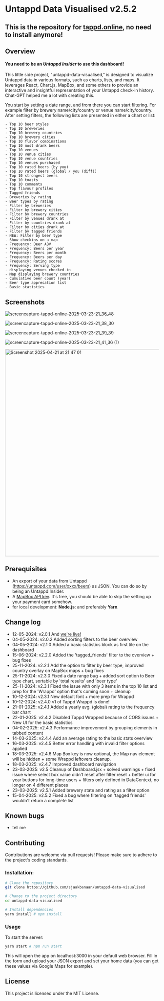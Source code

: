 # Untappd Data Visualised v2.5.2

## This is the repository for [tappd.online](https:///tappd.online), no need to install anymore!

## Overview
#### You need to be an _Untappd Insider_ to use this dashboard!

This little side project, "untappd-data-visualised," is designed to visualize Untappd data in various formats, such as charts, lists, and maps. It leverages React, Chart.js, MapBox, and some others to provide an interactive and insightful representation of your Untappd check-in history. Chat-GPT helped me a lot with creating this.

You start by setting a date range, and from there you can start filtering. For example filter by brewery name/city/country or venue name/city/country.
After setting filters, the following lists are presented in either a chart or list:
```
- Top 10 beer styles
- Top 10 breweries
- Top 10 brewery countries
- Top 10 brewery cities
- Top 10 flavor combinations
- Top 10 most drank beers
- Top 10 venues
- Top 10 venue cities
- Top 10 venue countries
- Top 10 venues purchased
- Top 10 rated beers (by you)
- Top 10 rated beers (global / you (diff))
- Top 10 strongest beers
- Top 10 toasts
- Top 10 comments
- Top flavour profiles
- Tagged friends
- Breweries by rating
- Beer types by rating
- Filter by breweries
- Filter by brewery cities
- Filter by brewery countries
- Filter by venues drank at
- Filter by countries drank at
- Filter by cities drank at
- Filter by tagged friends
- NEW: Filter by beer type
- Show checkins on a map
- Frequency: Beer ABV
- Frequency: Beers per year
- Frequency: Beers per month
- Frequency: Beers per day
- Frequency: Rating scores
- Frequency: Serving type
- displaying venues checked-in
- Map displaying brewery countries
- Cumulative beer count (year)
- Beer type apprecation list
- Basic statistics
```

## Screenshots

![screencapture-tappd-online-2025-03-23-21_36_48](https://github.com/user-attachments/assets/ee37fbb2-2c91-42b4-bb38-a20bf78621f1)

![screencapture-tappd-online-2025-03-23-21_38_30](https://github.com/user-attachments/assets/db0cc620-4d8a-4b78-8671-561360ff22d2)

![screencapture-tappd-online-2025-03-23-21_39_39](https://github.com/user-attachments/assets/f9494f2a-163b-41c6-95da-98f0f31d8a96)

![screencapture-tappd-online-2025-03-23-21_41_36 (1)](https://github.com/user-attachments/assets/f1d59e2b-28b9-45cf-9e75-3f1f51755b9f)

<img width="677" alt="Screenshot 2025-04-21 at 21 47 01" src="https://github.com/user-attachments/assets/ea076421-28ba-472b-91b6-90f0468fc10f" />

## Prerequisites

- An export of your data from Untappd (https://untappd.com/user/xxxx/beers) as JSON. You can do so by being an Untappd Insider.
- A [MapBox API key](https://account.mapbox.com/). It's free, you should be able to skip the setting up your payment card somehow.
- for local development: **Node.js**: and preferably **Yarn**.

## Change log

- 12-05-2024: v2.0.1 And [we're live!](https://tappd.online)
- 04-05-2024: v2.0.2 Added sorting filters to the beer overview
- 04-05-2024: v2.1.0 Added a basic statistics block as first tile on the dashboard
- 15-06-2024: v2.2.0 Added the 'tagged_friends' filter to the overview + bug fixes
- 25-11-2024: v2.2.1 Add the option to filter by beer type, improved country overlay on MapBox maps + bug fixes
- 25-11-2024: v2.3.0 Fixed a date range bug + added sort option to Beer type chart, sortable by 'total results' and 'beer type'
- 25-11-2024: v2.3.1 Fixed the issue with only 3 items in the top 10 list and prep for the 'Wrappd' option that's coming soon +  cleanup
- 10-12-2024: v2.3.1 New default font + more prep for Wrappd
- 10-12-2024: v2.4.0 v1 of Tappd Wrappd is done!
- 21-01-2025: v2.4.1 Added a yearly avg. (global) rating to the frequency bar chart
- 22-01-2025: v2.4.2 Disabled Tappd Wrapped because of CORS issues + New UI for the basic statistics
- 04-02-2025: v2.4.3 Performance improvement by grouping elements in tabbed content
- 14-03-2025: v2.4.4 Add an average rating to the basic stats overview
- 16-03-2025: v2.4.5 Better error handling with invalid filter options applied
- 18-03-2025: v2.4.6 Map Box key is now optional, the Map nav element will be hidden + some Wrappd leftovers cleanup.
- 18-03-2025: v2.4.7 Improved dashboard navigation
- 23-03-2025: v2.5 Cleanup of Dashboard.jsx + solved warnings + fixed issue where select box value didn't reset after filter reset + better ui for year buttons for long-time users + filters only defined in DataContext, no longer on 4 different places
- 23-03-2025: v2.5.1 Added brewery state and rating as a filter option
- 15-04-2025: v2.5.2 Fixed a bug where filtering on 'tagged friends' wouldn't return a complete list

## Known bugs

- tell me

## Contributing

Contributions are welcome via pull requests! Please make sure to adhere to the project's coding standards.

### Installation:

```bash
# Clone the repository
git clone https://github.com/sjaakbanaan/untappd-data-visualised

# Change to the project directory
cd untappd-data-visualised

# Install dependencies
yarn install # npm install
```

### Usage

To start the server:

```bash
yarn start # npm run start
```

This will open the app on localhost:3000 in your default web browser. Fill in the form and upload your JSON export and set your home data (you can get these values via Google Maps for example).

## License

This project is licensed under the MIT License.


